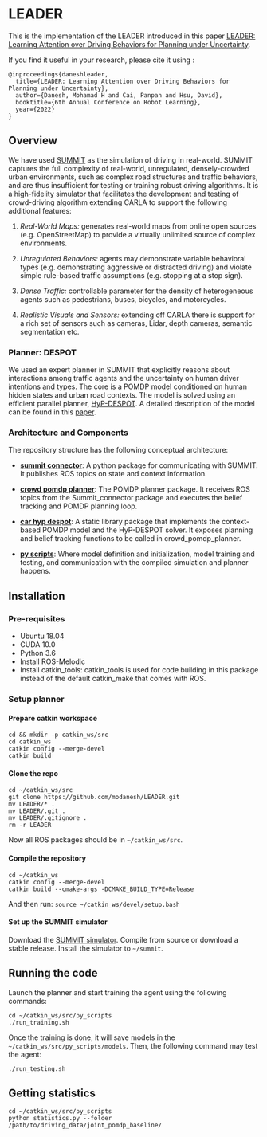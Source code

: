 #
# LEADER

This is the implementation of the LEADER introduced in this paper [LEADER: Learning Attention over Driving Behaviors for Planning under Uncertainty](https://arxiv.org/abs/2209.11422).

If you find it useful in your research, please cite it using :

```
@inproceedings{daneshleader,
  title={LEADER: Learning Attention over Driving Behaviors for Planning under Uncertainty},
  author={Danesh, Mohamad H and Cai, Panpan and Hsu, David},
  booktitle={6th Annual Conference on Robot Learning},
  year={2022}
}
```


## Overview
We have used [SUMMIT](https://github.com/AdaCompNUS/summit) as the simulation of driving in real-world. SUMMIT captures the full complexity of real-world, unregulated, densely-crowded urban environments, such as complex road structures and traffic behaviors, and are thus insufficient for testing or training robust driving algorithms. It is a high-fidelity simulator that facilitates the development and testing of crowd-driving algorithm extending CARLA to support the following additional features:

1. _Real-World Maps:_ generates real-world maps from online open sources (e.g. OpenStreetMap) to provide a virtually unlimited source of complex environments. 

2. _Unregulated Behaviors:_ agents may demonstrate variable behavioral types (e.g. demonstrating aggressive or distracted driving) and violate simple rule-based traffic assumptions (e.g. stopping at a stop sign). 

3. _Dense Traffic:_  controllable parameter for the density of heterogeneous agents such as pedestrians, buses, bicycles, and motorcycles.

4. _Realistic Visuals and Sensors:_ extending off CARLA there is support for a rich set of sensors such as cameras, Lidar, depth cameras, semantic segmentation etc. 

### Planner: DESPOT
We used an expert planner in SUMMIT that explicitly reasons about interactions among traffic agents and the uncertainty on human driver intentions and types. The core is a POMDP model conditioned on human hidden states and urban road contexts. The model is solved using an efficient parallel planner, [HyP-DESPOT](https://github.com/AdaCompNUS/HyP-DESPOT). A detailed description of the model can be found in this [paper](https://arxiv.org/abs/1911.04074). 

### Architecture and Components

The repository structure has the following conceptual architecture:

* [**summit connector**](summit_connector): A python package for communicating with SUMMIT. It publishes ROS topics on state and context information.

* [**crowd pomdp planner**](crowd_pomdp_planner): The POMDP planner package. It receives ROS topics from the Summit_connector package and executes the belief tracking and POMDP planning loop.

* [**car hyp despot**](car_hyp_despot): A static library package that implements the context-based POMDP model and the HyP-DESPOT solver. It exposes planning and belief tracking functions to be called in crowd_pomdp_planner.

* [**py scripts**](py_scripts): Where model definition and initialization, model training and testing, and communication with the compiled simulation and planner happens. 


## Installation
### Pre-requisites
* Ubuntu 18.04
* CUDA 10.0
* Python 3.6
* Install ROS-Melodic
* Install catkin_tools: catkin_tools is used for code building in this package instead of the default catkin_make that comes with ROS.

### Setup planner
#### Prepare catkin workspace
```shell
cd && mkdir -p catkin_ws/src
cd catkin_ws
catkin config --merge-devel
catkin build
```

#### Clone the repo
```shell
cd ~/catkin_ws/src
git clone https://github.com/modanesh/LEADER.git
mv LEADER/* .
mv LEADER/.git .
mv LEADER/.gitignore .
rm -r LEADER
```

Now all ROS packages should be in `~/catkin_ws/src`.

#### Compile the repository
```shell
cd ~/catkin_ws
catkin config --merge-devel
catkin build --cmake-args -DCMAKE_BUILD_TYPE=Release
```

And then run: `source ~/catkin_ws/devel/setup.bash`

#### Set up the SUMMIT simulator
Download the [SUMMIT simulator](https://github.com/AdaCompNUS/summit.git). Compile from source or download a stable release. Install the simulator to `~/summit`.

## Running the code
Launch the planner and start training the agent using the following commands:

```shell
cd ~/catkin_ws/src/py_scripts
./run_training.sh
```

Once the training is done, it will save models in the `~/catkin_ws/src/py_scripts/models`. Then, the following command may test the agent:
```shell
./run_testing.sh
```


## Getting statistics
```shell
cd ~/catkin_ws/src/py_scripts
python statistics.py --folder /path/to/driving_data/joint_pomdp_baseline/ 
```
